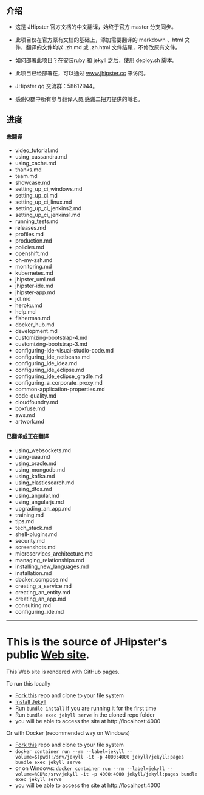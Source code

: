 
## 介绍

* 这是 JHipster 官方文档的中文翻译，始终于官方 master 分支同步。

* 此项目仅在官方原有文档的基础上，添加需要翻译的 markdown 、html  文件，翻译的文件均以 .zh.md 或 .zh.html 文件结尾，不修改原有文件。

* 如何部署此项目？在安装ruby 和 jekyll 之后，使用 deploy.sh 脚本。

* 此项目已经部署在，可以通过 www.jhipster.cc 来访问。
 
* JHipster qq 交流群：58612944。

* 感谢Q群中所有参与翻译人员,感谢二把刀提供的域名。


## 进度

#### 未翻译
- video_tutorial.md
- using_cassandra.md
- using_cache.md
- thanks.md
- team.md
- showcase.md
- setting_up_ci_windows.md
- setting_up_ci.md
- setting_up_ci_linux.md
- setting_up_ci_jenkins2.md
- setting_up_ci_jenkins1.md
- running_tests.md
- releases.md
- profiles.md
- production.md
- policies.md
- openshift.md
- oh-my-zsh.md
- monitoring.md
- kubernetes.md
- jhipster_uml.md
- jhipster-ide.md
- jhipster-app.md
- jdl.md
- heroku.md
- help.md
- fisherman.md
- docker_hub.md
- development.md
- customizing-bootstrap-4.md
- customizing-bootstrap-3.md
- configuring-ide-visual-studio-code.md
- configuring_ide_netbeans.md
- configuring_ide_idea.md
- configuring_ide_eclipse.md
- configuring_ide_eclipse_gradle.md
- configuring_a_corporate_proxy.md
- common-application-properties.md
- code-quality.md
- cloudfoundry.md
- boxfuse.md
- aws.md
- artwork.md

#### 已翻译或正在翻译
- using_websockets.md
- using-uaa.md
- using_oracle.md
- using_mongodb.md
- using_kafka.md
- using_elasticsearch.md
- using_dtos.md
- using_angular.md
- using_angularjs.md
- upgrading_an_app.md
- training.md
- tips.md
- tech_stack.md
- shell-plugins.md
- security.md
- screenshots.md
- microservices_architecture.md
- managing_relationships.md
- installing_new_languages.md
- installation.md
- docker_compose.md
- creating_a_service.md
- creating_an_entity.md
- creating_an_app.md
- consulting.md
- configuring_ide.md

---


This is the source of JHipster's public [Web site](http://jhipster.github.io/).
=======

This Web site is rendered with GitHub pages.

To run this locally

* [Fork this](https://github.com/jhipster/jhipster.github.io/fork) repo and clone to your file system
* [Install Jekyll](https://help.github.com/articles/setting-up-your-github-pages-site-locally-with-jekyll/)
* Run `bundle install` if you are running it for the first time
* Run `bundle exec jekyll serve` in the cloned repo folder
* you will be able to access the site at http://localhost:4000

Or with Docker (recommended way on Windows)
* [Fork this](https://github.com/jhipster/jhipster.github.io/fork) repo and clone to your file system
* `docker container run --rm --label=jekyll --volume=$(pwd):/srv/jekyll -it -p 4000:4000 jekyll/jekyll:pages bundle exec jekyll serve`
* or on Windows: `docker container run --rm --label=jekyll --volume=%CD%:/srv/jekyll -it -p 4000:4000 jekyll/jekyll:pages bundle exec jekyll serve`
* you will be able to access the site at http://localhost:4000
